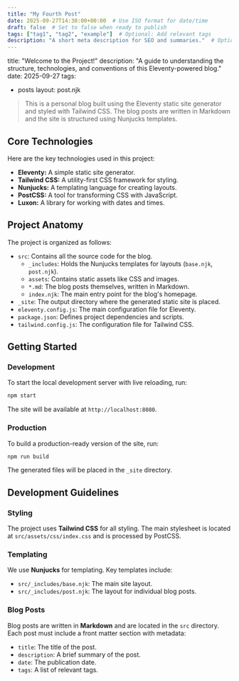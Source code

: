 ```yaml
---
title: "My Fourth Post"
date: 2025-09-27T14:30:00+00:00  # Use ISO format for date/time
draft: false  # Set to false when ready to publish
tags: ["tag1", "tag2", "example"]  # Optional: Add relevant tags
description: "A short meta description for SEO and summaries."  # Optional
---
```



title: "Welcome to the Project!"
description: "A guide to understanding the structure, technologies, and conventions of this Eleventy-powered blog."
date: 2025-09-27
tags:
  - posts
layout: post.njk


> This is a personal blog built using the Eleventy static site generator and styled with Tailwind CSS. The blog posts are written in Markdown and the site is structured using Nunjucks templates.

## Core Technologies

Here are the key technologies used in this project:

*   **Eleventy:** A simple static site generator.
*   **Tailwind CSS:** A utility-first CSS framework for styling.
*   **Nunjucks:** A templating language for creating layouts.
*   **PostCSS:** A tool for transforming CSS with JavaScript.
*   **Luxon:** A library for working with dates and times.

## Project Anatomy

The project is organized as follows:

*   `src`: Contains all the source code for the blog.
    *   `_includes`: Holds the Nunjucks templates for layouts (`base.njk`, `post.njk`).
    *   `assets`: Contains static assets like CSS and images.
    *   `*.md`: The blog posts themselves, written in Markdown.
    *   `index.njk`: The main entry point for the blog's homepage.
*   `_site`: The output directory where the generated static site is placed.
*   `eleventy.config.js`: The main configuration file for Eleventy.
*   `package.json`: Defines project dependencies and scripts.
*   `tailwind.config.js`: The configuration file for Tailwind CSS.

## Getting Started

### Development

To start the local development server with live reloading, run:

```bash
npm start
```

The site will be available at `http://localhost:8080`.

### Production

To build a production-ready version of the site, run:

```bash
npm run build
```

The generated files will be placed in the `_site` directory.

## Development Guidelines

### Styling

The project uses **Tailwind CSS** for all styling. The main stylesheet is located at `src/assets/css/index.css` and is processed by PostCSS.

### Templating

We use **Nunjucks** for templating. Key templates include:
*   `src/_includes/base.njk`: The main site layout.
*   `src/_includes/post.njk`: The layout for individual blog posts.

### Blog Posts

Blog posts are written in **Markdown** and are located in the `src` directory. Each post must include a front matter section with metadata:

*   `title`: The title of the post.
*   `description`: A brief summary of the post.
*   `date`: The publication date.
*   `tags`: A list of relevant tags.
